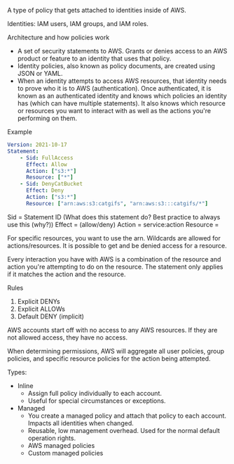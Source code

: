A type of policy that gets attached to identities inside of AWS.

Identities: IAM users, IAM groups, and IAM roles.

Architecture and how policies work

* A set of security statements to AWS. Grants or denies access to an AWS product or feature to an identity that uses that policy.
* Identity policies, also known as policy documents, are created using JSON or YAML.
* When an identity attempts to access AWS resources, that identity needs to prove who it is to AWS (authentication). Once authenticated, it is known as an authenticated identity and knows which policies an identity has (which can have multiple statements). It also knows which resource or resources you want to interact with as well as the actions you're performing on them. 

Example

````yaml
Version: 2021-10-17
Statement:
	- Sid: FullAccess
	  Effect: Allow
	  Action: ["s3:*"]
	  Resource: ["*"]
	- Sid: DenyCatBucket
	  Effect: Deny
	  Action: ["s3:*"]
	  Resource: ["arn:aws:s3:catgifs", "arn:aws:s3:::catgifs/*"]
````

Sid = Statement ID (What does this statement do? Best practice to always use this (why?))
Effect = (allow/deny)
Action = service:action
Resource = 

For specific resources, you want to use the arn. Wildcards are allowed for actions/resources. It is possible to get and be denied access for a resource.

Every interaction you have with AWS is a combination of the resource and action you're attempting to do on the resource. The statement only applies if it matches the action and the resource.

Rules

1. Explicit DENYs
1. Explicit ALLOWs
1. Default DENY (implicit)

AWS accounts start off with no access to any AWS resources. If they are not allowed access, they have no access.

When determining permissions, AWS will aggregate all user policies, group policies, and specific resource policies for the action being attempted.

Types:

* Inline
  * Assign full policy individually to each account.
  * Useful for special circumstances or exceptions.
* Managed
  * You create a managed policy and attach that policy to each account. Impacts all identities when changed.
  * Reusable, low management overhead. Used for the normal default operation rights.
  * AWS managed policies
  * Custom managed policies
